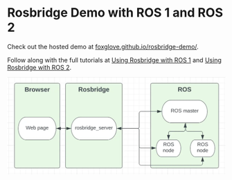 # Rosbridge Demo with ROS 1 and ROS 2

Check out the hosted demo at [foxglove.github.io/rosbridge-demo/](https://foxglove.github.io/rosbridge-demo/).

Follow along with the full tutorials at [Using Rosbridge with ROS 1](https://foxglove.dev/blog/using-rosbridge-with-ros1) and [Using Rosbridge with ROS 2](https://foxglove.dev/blog/using-rosbridge-with-ros2).

![Rosbridge diagram](./hero.webp)
